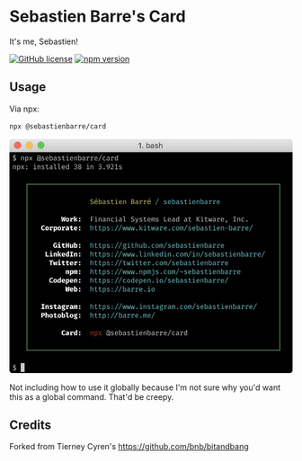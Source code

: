 # Sebastien Barre's Card

It's me, Sebastien!

[![GitHub license](https://img.shields.io/badge/license-MIT-blue.svg)](https://github.com/sebastienbarre/card/blob/master/LICENSE) [![npm version](https://badge.fury.io/js/%40sebastienbarre%2Fcard.svg)](https://badge.fury.io/js/%40sebastienbarre%2Fcard)

## Usage

Via npx:

```bash
npx @sebastienbarre/card
```

![Screenshot](screenshot.jpg)

Not including how to use it globally because I'm not sure why you'd want this as a global command. That'd be creepy.

## Credits

Forked from Tierney Cyren's https://github.com/bnb/bitandbang
